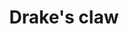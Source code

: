 ---
layout: item
title: Drake's claw
item-id: 22957
datatable: true
id: 22957
name: "Drake's claw"
members: true
lowalch: 40000
highalch: 60000
examine: "The claw of a ferocious drake. They could be combined with the boots of stone."
monsters:
  - id: 8612
    name: "Drake"
    members: true
    combat_level: 192
    wiki_url: "https://oldschool.runescape.wiki/w/Drake"
    drops:
      - quantity: "1"
        rarity: 0.000390625
    image: "https://oldschool.runescape.wiki/images/thumb/d/da/Drake.png/280px-Drake.png?289eb"
  - id: 10400
    name: "Guardian Drake"
    members: true
    combat_level: 386
    wiki_url: "https://oldschool.runescape.wiki/w/Guardian_Drake"
    drops:
      - quantity: "1"
        rarity: 0.000390625
    image: "https://oldschool.runescape.wiki/images/thumb/9/90/Guardian_Drake.png/280px-Guardian_Drake.png?3009d"
---